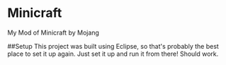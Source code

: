 # Minicraft
My Mod of Minicraft by Mojang

##Setup
This project was built using Eclipse, so that's probably the best place to set it up again. Just set it up and run it from there! Should work.
